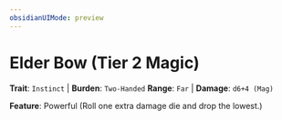 ```yaml
---
obsidianUIMode: preview
---
```

# Elder Bow (Tier 2 Magic)

**Trait**: `Instinct` | **Burden**: `Two-Handed`
**Range**: `Far` | **Damage**: `d6+4 (Mag)`

**Feature**: Powerful (Roll one extra damage die and drop the lowest.)
